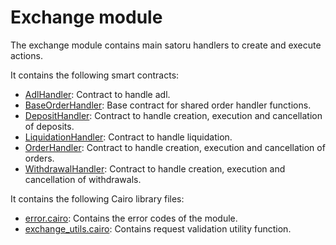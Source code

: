 # Exchange module

The exchange module contains main satoru handlers to create and execute actions.

It contains the following smart contracts:

- [AdlHandler](https://github.com/keep-starknet-strange/satoru/blob/main/src/exchange/adl_handler.cairo): Contract to handle adl.
- [BaseOrderHandler](https://github.com/keep-starknet-strange/satoru/blob/main/src/exchange/base_order_handler.cairo): Base contract for shared order handler functions.
- [DepositHandler](https://github.com/keep-starknet-strange/satoru/blob/main/src/exchange/deposit_handler.cairo): Contract to handle creation, execution and cancellation of deposits.
- [LiquidationHandler](https://github.com/keep-starknet-strange/satoru/blob/main/src/exchange/liquidation_handler.cairo): Contract to handle liquidation.
- [OrderHandler](https://github.com/keep-starknet-strange/satoru/blob/main/src/exchange/order_handler.cairo): Contract to handle creation, execution and cancellation of orders.
- [WithdrawalHandler](https://github.com/keep-starknet-strange/satoru/blob/main/src/exchange/withdrawal_handler.cairo): Contract to handle creation, execution and cancellation of withdrawals.

It contains the following Cairo library files:

- [error.cairo](https://github.com/keep-starknet-strange/satoru/blob/main/src/exchange/error.cairo): Contains the error codes of the module.
- [exchange_utils.cairo](https://github.com/keep-starknet-strange/satoru/blob/main/src/exchange/withdrawal_event_utils.cairo): Contains request validation utility function.
